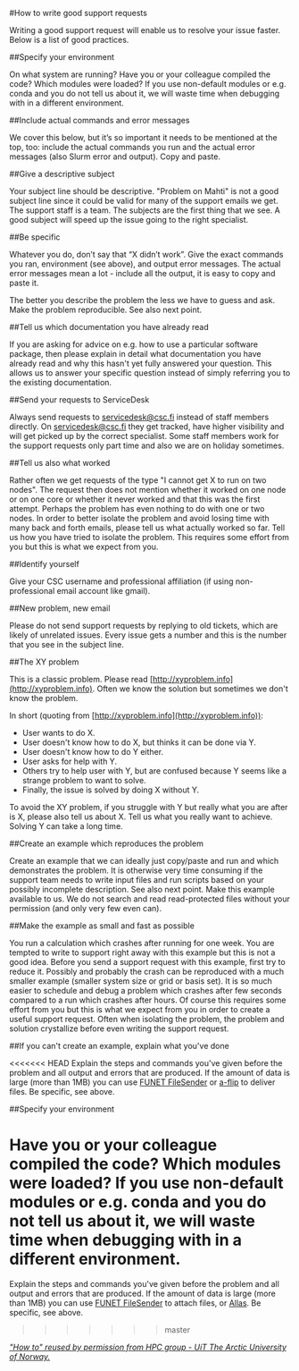 #How to write good support requests

Writing a good support request will enable us to resolve your issue faster. Below is a list of good practices.

##Specify your environment

On what system are running? Have you or your colleague compiled the code? Which modules were loaded? If you use non-default modules or e.g. conda and you do not tell us about it, we will waste time when debugging with in a different environment.

##Include actual commands and error messages

We cover this below, but it’s so important it needs to be mentioned at the top, too: include the actual commands you run and the actual error messages (also Slurm error and output). Copy and paste.

##Give a descriptive subject

Your subject line should be descriptive. "Problem on Mahti" is not a good subject line since it could be valid for many of the support emails we get. The support staff is a team. The subjects are the first thing that we see. A good subject will speed up the issue going to the right specialist.

##Be specific

Whatever you do, don’t say that “X didn’t work”. Give the exact commands you ran, environment (see above), and output error messages. The actual error messages mean a lot - include all the output, it is easy to copy and paste it.

The better you describe the problem the less we have to guess and ask. Make the problem reproducible. See also next point.

##Tell us which documentation you have already read

If you are asking for advice on e.g. how to use a particular software package, then please explain in detail what documentation you have already read and why this hasn't yet fully answered your question. This allows us to answer your specific question instead of simply referring you to the existing documentation.

##Send your requests to ServiceDesk

Always send requests to [servicedesk@csc.fi](mailto:servicedesk@csc.fi) instead of staff members directly. On servicedesk@csc.fi they get tracked, have higher visibility and will get picked up by the correct specialist. Some staff members work for the support requests only part time and also we are on holiday sometimes.

##Tell us also what worked

Rather often we get requests of the type "I cannot get X to run on two nodes". The request then does not mention whether it worked on one node or on one core or whether it never worked and that this was the first attempt. Perhaps the problem has even nothing to do with one or two nodes. In order to better isolate the problem and avoid losing time with many back and forth emails, please tell us what actually worked so far. Tell us how you have tried to isolate the problem. This requires some effort from you but this is what we expect from you.

##Identify yourself

Give your CSC username and professional affiliation (if using non-professional email account like gmail).

##New problem, new email

Please do not send support requests by replying to old tickets, which are likely of unrelated issues. Every issue gets a number and this is the number that you see in the subject line.

##The XY problem

This is a classic problem. Please read [http://xyproblem.info](http://xyproblem.info). Often we know the solution but sometimes we don't know the problem.

In short (quoting from [http://xyproblem.info](http://xyproblem.info)):

*   User wants to do X.
*   User doesn't know how to do X, but thinks it can be done via Y.
*   User doesn't know how to do Y either.
*   User asks for help with Y.
*   Others try to help user with Y, but are confused because Y seems like a strange problem to want to solve.
*   Finally, the issue is solved by doing X without Y.

To avoid the XY problem, if you struggle with Y but really what you are after is X, please also tell us about X. Tell us what you really want to achieve. Solving Y can take a long time.

##Create an example which reproduces the problem

Create an example that we can ideally just copy/paste and run and which demonstrates the problem. It is otherwise very time consuming if the support team needs to write input files and run scripts based on your possibly incomplete description. See also next point. Make this example available to us. We do not search and read read-protected files without your permission (and only very few even can).

##Make the example as small and fast as possible

You run a calculation which crashes after running for one week. You are tempted to write to support right away with this example but this is not a good idea. Before you send a support request with this example, first try to reduce it. Possibly and probably the crash can be reproduced with a much smaller example (smaller system size or grid or basis set). It is so much easier to schedule and debug a problem which crashes after few seconds compared to a run which crashes after hours. Of course this requires some effort from you but this is what we expect from you in order to create a useful support request. Often when isolating the problem, the problem and solution crystallize before even writing the support request.

##If you can't create an example, explain what you've done

<<<<<<< HEAD
Explain the steps and commands you've given before the problem and all output and errors that are produced. If the amount of data is large (more than 1MB) you can use [FUNET FileSender](https://filesender.funet.fi/) or [a-flip](../data/Allas/using_allas/a_commands.md#a-flip) to deliver files. Be specific, see above.

##Specify your environment

Have you or your colleague compiled the code? Which modules were loaded? If you use non-default modules or e.g. conda and you do not tell us about it, we will waste time when debugging with in a different environment.
=======
Explain the steps and commands you've given before the problem and all output and errors that are produced. If the amount of data is large (more than 1MB) you can use [FUNET FileSender](https://filesender.funet.fi/) to attach files, or [Allas](../data/Allas/allas_project_example.md). Be specific, see above.
>>>>>>> master

[_"How to" reused by permission from HPC group - UiT The Arctic University of Norway._](http://hpc.uit.no/en/latest/help/writing-support-requests.html)
